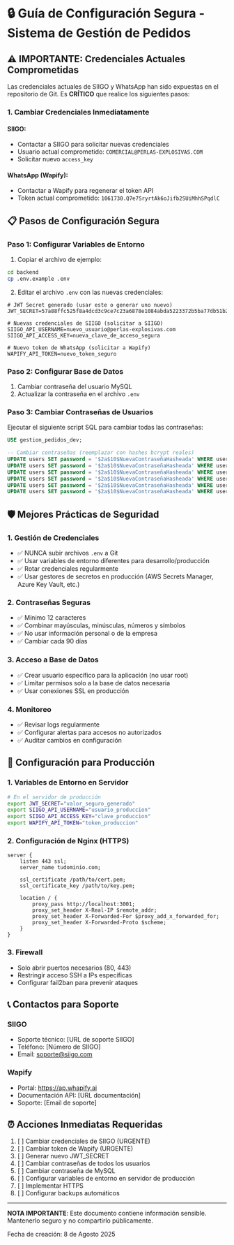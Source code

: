 # 🔒 Guía de Configuración Segura - Sistema de Gestión de Pedidos

## ⚠️ IMPORTANTE: Credenciales Actuales Comprometidas

Las credenciales actuales de SIIGO y WhatsApp han sido expuestas en el repositorio de Git. Es **CRÍTICO** que realice los siguientes pasos:

### 1. **Cambiar Credenciales Inmediatamente**

#### SIIGO:
- Contactar a SIIGO para solicitar nuevas credenciales
- Usuario actual comprometido: `COMERCIAL@PERLAS-EXPLOSIVAS.COM`
- Solicitar nuevo `access_key`

#### WhatsApp (Wapify):
- Contactar a Wapify para regenerar el token API
- Token actual comprometido: `1061730.Q7e7SryrtAk6oJifb2SUiMhhSPqdlC`

## 📋 Pasos de Configuración Segura

### Paso 1: Configurar Variables de Entorno

1. Copiar el archivo de ejemplo:
```bash
cd backend
cp .env.example .env
```

2. Editar el archivo `.env` con las nuevas credenciales:
```
# JWT Secret generado (usar este o generar uno nuevo)
JWT_SECRET=57a88ffc525f8a4dcd3c9ce7c23a6878e1084abda5223372b5ba77db51b2fe17f5cb70ffddd7af9052173e99fc79fbb1eb96c79b43618f7ca4f4cc767d49ccc01

# Nuevas credenciales de SIIGO (solicitar a SIIGO)
SIIGO_API_USERNAME=nuevo_usuario@perlas-explosivas.com
SIIGO_API_ACCESS_KEY=nueva_clave_de_acceso_segura

# Nuevo token de WhatsApp (solicitar a Wapify)
WAPIFY_API_TOKEN=nuevo_token_seguro
```

### Paso 2: Configurar Base de Datos

1. Cambiar contraseña del usuario MySQL
2. Actualizar la contraseña en el archivo `.env`

### Paso 3: Cambiar Contraseñas de Usuarios

Ejecutar el siguiente script SQL para cambiar todas las contraseñas:

```sql
USE gestion_pedidos_dev;

-- Cambiar contraseñas (reemplazar con hashes bcrypt reales)
UPDATE users SET password = '$2a$10$NuevaContraseñaHasheada' WHERE username = 'admin';
UPDATE users SET password = '$2a$10$NuevaContraseñaHasheada' WHERE username = 'facturador1';
UPDATE users SET password = '$2a$10$NuevaContraseñaHasheada' WHERE username = 'cartera1';
UPDATE users SET password = '$2a$10$NuevaContraseñaHasheada' WHERE username = 'logistica1';
UPDATE users SET password = '$2a$10$NuevaContraseñaHasheada' WHERE username = 'empacador1';
UPDATE users SET password = '$2a$10$NuevaContraseñaHasheada' WHERE username = 'mensajero1';
```

## 🛡️ Mejores Prácticas de Seguridad

### 1. **Gestión de Credenciales**
- ✅ NUNCA subir archivos `.env` a Git
- ✅ Usar variables de entorno diferentes para desarrollo/producción
- ✅ Rotar credenciales regularmente
- ✅ Usar gestores de secretos en producción (AWS Secrets Manager, Azure Key Vault, etc.)

### 2. **Contraseñas Seguras**
- ✅ Mínimo 12 caracteres
- ✅ Combinar mayúsculas, minúsculas, números y símbolos
- ✅ No usar información personal o de la empresa
- ✅ Cambiar cada 90 días

### 3. **Acceso a Base de Datos**
- ✅ Crear usuario específico para la aplicación (no usar root)
- ✅ Limitar permisos solo a la base de datos necesaria
- ✅ Usar conexiones SSL en producción

### 4. **Monitoreo**
- ✅ Revisar logs regularmente
- ✅ Configurar alertas para accesos no autorizados
- ✅ Auditar cambios en configuración

## 🚀 Configuración para Producción

### 1. Variables de Entorno en Servidor
```bash
# En el servidor de producción
export JWT_SECRET="valor_seguro_generado"
export SIIGO_API_USERNAME="usuario_produccion"
export SIIGO_API_ACCESS_KEY="clave_produccion"
export WAPIFY_API_TOKEN="token_produccion"
```

### 2. Configuración de Nginx (HTTPS)
```nginx
server {
    listen 443 ssl;
    server_name tudominio.com;
    
    ssl_certificate /path/to/cert.pem;
    ssl_certificate_key /path/to/key.pem;
    
    location / {
        proxy_pass http://localhost:3001;
        proxy_set_header X-Real-IP $remote_addr;
        proxy_set_header X-Forwarded-For $proxy_add_x_forwarded_for;
        proxy_set_header X-Forwarded-Proto $scheme;
    }
}
```

### 3. Firewall
- Solo abrir puertos necesarios (80, 443)
- Restringir acceso SSH a IPs específicas
- Configurar fail2ban para prevenir ataques

## 📞 Contactos para Soporte

### SIIGO
- Soporte técnico: [URL de soporte SIIGO]
- Teléfono: [Número de SIIGO]
- Email: soporte@siigo.com

### Wapify
- Portal: https://ap.whapify.ai
- Documentación API: [URL documentación]
- Soporte: [Email de soporte]

## ⏰ Acciones Inmediatas Requeridas

1. [ ] Cambiar credenciales de SIIGO (URGENTE)
2. [ ] Cambiar token de Wapify (URGENTE)
3. [ ] Generar nuevo JWT_SECRET
4. [ ] Cambiar contraseñas de todos los usuarios
5. [ ] Cambiar contraseña de MySQL
6. [ ] Configurar variables de entorno en servidor de producción
7. [ ] Implementar HTTPS
8. [ ] Configurar backups automáticos

---

**NOTA IMPORTANTE**: Este documento contiene información sensible. Mantenerlo seguro y no compartirlo públicamente.

Fecha de creación: 8 de Agosto 2025
